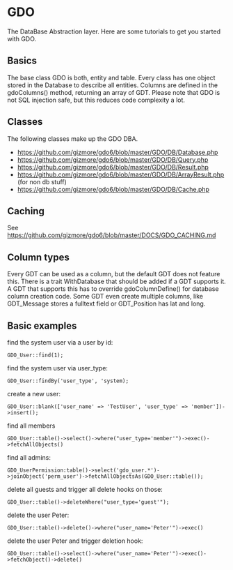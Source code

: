 # GDO

The DataBase Abstraction layer.
Here are some tutorials to get you started with GDO.


## Basics

The base class GDO is both, entity and table.
Every class has one object stored in the Database to describe all entities.
Columns are defined in the gdoColumns() method, returning an array of GDT.
Please note that GDO is not SQL injection safe, but this reduces code complexity a lot.


## Classes

The following classes make up the GDO DBA.

- https://github.com/gizmore/gdo6/blob/master/GDO/DB/Database.php
- https://github.com/gizmore/gdo6/blob/master/GDO/DB/Query.php
- https://github.com/gizmore/gdo6/blob/master/GDO/DB/Result.php
- https://github.com/gizmore/gdo6/blob/master/GDO/DB/ArrayResult.php (for non db stuff)
- https://github.com/gizmore/gdo6/blob/master/GDO/DB/Cache.php


## Caching

See https://github.com/gizmore/gdo6/blob/master/DOCS/GDO_CACHING.md

## Column types

Every GDT can be used as a column, but the default GDT does not feature this.
There is a trait WithDatabase that should be added if a GDT supports it.
A GDT that supports this has to override gdoColumnDefine() for database column creation code.
Some GDT even create multiple columns, like GDT_Message stores a fulltext field or GDT_Position has lat and long.


## Basic examples

find the system user via a user by id:

    GDO_User::find(1);
    
find the system user via user_type:

    GDO_User::findBy('user_type', 'system);
    
create a new user:

    GDO_User::blank(['user_name' => 'TestUser', 'user_type' => 'member'])->insert();
    
find all members

    GDO_User::table()->select()->where("user_type='member'")->exec()->fetchAllObjects()
    
find all admins:

    GDO_UserPermission:table()->select('gdo_user.*')->joinObject('perm_user')->fetchAllObjectsAs(GDO_User::table());
    
delete all guests and trigger all delete hooks on those:

    GDO_User::table()->deleteWhere("user_type='guest'");
    
delete the user Peter:

    GDO_User::table()->delete()->where("user_name='Peter'")->exec()
    
delete the user Peter and trigger deletion hook:

    GDO_User::table()->select()->where("user_name='Peter'")->exec()->fetchObject()->delete()
    
    
 
    
